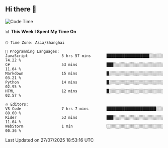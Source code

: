 ## Hi there 👋

<!--START_SECTION:waka-->
![Code Time](http://img.shields.io/badge/Code%20Time-16%20hrs%2017%20mins-blue)

📊 **This Week I Spent My Time On** 

```text
🕑︎ Time Zone: Asia/Shanghai

💬 Programming Languages: 
JavaScript               5 hrs 57 mins       ███████████████████░░░░░░   74.22 % 
C#                       53 mins             ███░░░░░░░░░░░░░░░░░░░░░░   11.04 % 
Markdown                 15 mins             █░░░░░░░░░░░░░░░░░░░░░░░░   03.21 % 
Python                   14 mins             █░░░░░░░░░░░░░░░░░░░░░░░░   02.95 % 
HTML                     12 mins             █░░░░░░░░░░░░░░░░░░░░░░░░   02.57 % 

🔥 Editors: 
VS Code                  7 hrs 7 mins        ██████████████████████░░░   88.60 % 
Rider                    53 mins             ███░░░░░░░░░░░░░░░░░░░░░░   11.04 % 
WebStorm                 1 min               ░░░░░░░░░░░░░░░░░░░░░░░░░   00.36 % 
```


 Last Updated on 27/07/2025 18:53:16 UTC
<!--END_SECTION:waka-->
